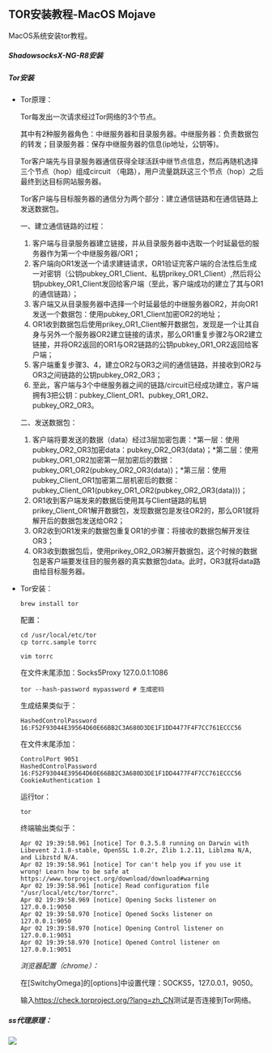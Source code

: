 ## TOR安装教程-MacOS Mojave

MacOS系统安装tor教程。

##### ShadowsocksX-NG-R8安装

##### Tor安装

- Tor原理：

  Tor每发出一次请求经过Tor网络的3个节点。

  其中有2种服务器角色：中继服务器和目录服务器。中继服务器：负责数据包的转发；目录服务器：保存中继服务器的信息(ip地址，公钥等)。

  Tor客户端先与目录服务器通信获得全球活跃中继节点信息，然后再随机选择三个节点（hop）组成circuit （电路），用户流量跳跃这三个节点（hop）之后最终到达目标网站服务器。

  Tor客户端与目标服务器的通信分为两个部分：建立通信链路和在通信链路上发送数据包。

  一、建立通信链路的过程：

  1. 客户端与目录服务器建立链接，并从目录服务器中选取一个时延最低的服务器作为第一个中继服务器/OR1；
  2. 客户端向OR1发送一个请求建链请求，OR1验证完客户端的合法性后生成一对密钥（公钥pubkey_OR1_Client、私钥prikey_OR1_Client）,然后将公钥pubkey_OR1_Client发回给客户端（至此，客户端成功的建立了其与OR1的通信链路）；
  3. 客户端又从目录服务器中选择一个时延最低的中继服务器OR2，并向OR1发送一个数据包：使用pubkey_OR1_Client加密OR2的地址；
  4. OR1收到数据包后使用prikey_OR1_Client解开数据包，发现是一个让其自身与另外一个服务器OR2建立链接的请求，那么OR1重复步骤2与OR2建立链接，并将OR2返回的OR1与OR2链路的公钥pubkey_OR1_OR2返回给客户端；
  5. 客户端重复步骤3、4，建立OR2与OR3之间的通信链路，并接收到OR2与OR3之间链路的公钥pubkey_OR2_OR3；
  6. 至此，客户端与3个中继服务器之间的链路/circuit已经成功建立，客户端拥有3把公钥：pubkey_Client_OR1、pubkey_OR1_OR2、pubkey_OR2_OR3。

  二、发送数据包：

  1. 客户端将要发送的数据（data）经过3层加密包裹：*第一层：使用pubkey_OR2_OR3加密data：pubkey_OR2_OR3(data)；*第二层：使用pubkey_OR1_OR2加密第一层加密后的数据：pubkey_OR1_OR2(pubkey_OR2_OR3(data))；*第三层：使用pubkey_Client_OR1加密第二层机密后的数据：pubkey_Client_OR1(pubkey_OR1_OR2(pubkey_OR2_OR3(data)))；
  2. OR1收到客户端发来的数据后使用其与Client链路的私钥prikey_Client_OR1解开数据包，发现数据包是发往OR2的，那么OR1就将解开后的数据包发送给OR2；
  3. OR2收到OR1发来的数据包重复OR1的步骤：将接收的数据包解开发往OR3；
  4. OR3收到数据包后，使用prikey_OR2_OR3解开数据包，这个时候的数据包是客户端要发往目的服务器的真实数据包data。此时，OR3就将data路由给目标服务器。

- Tor安装：

  ```shell
  brew install tor
  ```

  配置：

  ```shell
  cd /usr/local/etc/tor
  cp torrc.sample torrc
  
  vim torrc
  ```

  在文件末尾添加：Socks5Proxy 127.0.0.1:1086

  ```shell
  tor --hash-password mypassword # 生成密码
  ```

  生成结果类似于：

  ```shell
  HashedControlPassword 16:F52F93044E39564D60E66BB2C3A680D3DE1F1DD4477F4F7CC761ECCC56
  ```

  在文件末尾添加：

  ```shell
  ControlPort 9051
  HashedControlPassword 16:F52F93044E39564D60E66BB2C3A680D3DE1F1DD4477F4F7CC761ECCC56
  CookieAuthentication 1
  ```

  运行tor：

  ```shell
  tor
  ```

  终端输出类似于：

  ```shell
  Apr 02 19:39:58.961 [notice] Tor 0.3.5.8 running on Darwin with Libevent 2.1.8-stable, OpenSSL 1.0.2r, Zlib 1.2.11, Liblzma N/A, and Libzstd N/A.
  Apr 02 19:39:58.961 [notice] Tor can't help you if you use it wrong! Learn how to be safe at https://www.torproject.org/download/download#warning
  Apr 02 19:39:58.961 [notice] Read configuration file "/usr/local/etc/tor/torrc".
  Apr 02 19:39:58.969 [notice] Opening Socks listener on 127.0.0.1:9050
  Apr 02 19:39:58.970 [notice] Opened Socks listener on 127.0.0.1:9050
  Apr 02 19:39:58.970 [notice] Opening Control listener on 127.0.0.1:9051
  Apr 02 19:39:58.970 [notice] Opened Control listener on 127.0.0.1:9051
  ```

  *浏览器配置（chrome）：*

  在[SwitchyOmega]的[options]中设置代理：SOCKS5，127.0.0.1，9050。

  输入<https://check.torproject.org/?lang=zh_CN>测试是否连接到Tor网络。

##### ss代理原理：

![](tor_proxy.svg)

